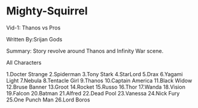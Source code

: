 # Mighty-Squirrel

Vid-1: Thanos vs Pros

Written By:Srijan Gods

Summary:
Story revolve around Thanos and Infinity War scene.

All Characters

1.Docter Strange
2.Spiderman
3.Tony Stark
4.StarLord
5.Drax
6.Yagami Light
7.Nebula
8.Tentacle Girl
9.Thanos
10.Captain America
11.Black Widow
12.Bruse Banner
13.Groot
14.Rocket
15.Russo
16.Thor
17.Wanda
18.Vision
19.Falcon
20.Batman
21.Alfred
22.Dead Pool
23.Vanessa
24.Nick Fury
25.One Punch Man
26.Lord Boros
